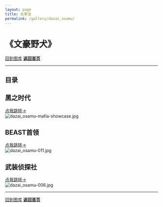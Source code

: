 ```yaml
---
layout: page
title: 太宰治
permalink: /gallery/dazai_osamu/
---
```


<haed>
    <link rel="stylesheet" href="/css/gallery.css">
</haed>

# 《文豪野犬》

[回到图库](../)
[**返回首页**](/)

---

## 目录

<div class="directory-container">
    <div class="directory-card portrait">
        <h2>黑之时代</h2>
        <a href="./mafia">点我跳转→</a>
        <div class="directory-item portrait">
            <picture>
                <source srcset="https://image.jumern.com/cosplay/dazai_osamu/mafia/dazai_osamu-mafia-showcase.avif" type="image/avif">
                <source srcset="https://image.jumern.com/cosplay/dazai_osamu/mafia/dazai_osamu-mafia-showcase.webp" type="image/webp">
                <img src="https://image.jumern.com/cosplay/dazai_osamu/mafia/dazai_osamu-mafia-showcase.jpg" alt="dazai_osamu-mafia-showcase.jpg" loading="lazy">
            </picture>
        </div>
    </div>
    <div class="directory-card portrait">
        <h2>BEAST首领</h2>
        <a href="./beast">点我跳转→</a>
        <div class="directory-item portrait">
            <picture>
                <source srcset="https://image.jumern.com/cosplay/dazai_osamu/beast/dazai_osamu-011.avif" type="image/avif">
                <source srcset="https://image.jumern.com/cosplay/dazai_osamu/beast/dazai_osamu-011.webp" type="image/webp">
                <img src="https://image.jumern.com/cosplay/dazai_osamu/beast/dazai_osamu-011.jpg" alt="dazai_osamu-011.jpg" loading="lazy">
            </picture>
        </div>
    </div>
    <div class="directory-card landscape">
        <h2>武装侦探社</h2>
        <a href="./detective">点我跳转→</a>
        <div class="directory-item">
            <picture>
                <source srcset="https://image.jumern.com/cosplay/dazai_osamu/detective/dazai_osamu-006.avif" type="image/avif">
                <source srcset="https://image.jumern.com/cosplay/dazai_osamu/detective/dazai_osamu-006.webp" type="image/webp">
                <img src="https://image.jumern.com/cosplay/dazai_osamu/detective/dazai_osamu-006.jpg" alt="dazai_osamu-006.jpg" loading="lazy">
            </picture>
        </div>
    </div>
</div>

---

[回到图库](../)
[**返回首页**](/)